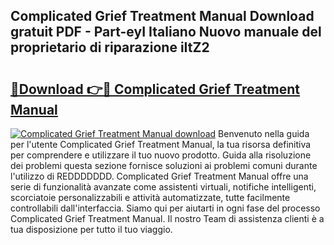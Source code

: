 ## Complicated Grief Treatment Manual Download gratuit PDF - Part-eyI Italiano Nuovo manuale del proprietario di riparazione iItZ2

# <h2><a href="http://dfb462.blite.top/?on=Complicated+Grief+Treatment+Manual">🔗Download 👉🔴 Complicated Grief Treatment Manual</a></h2>

[![Complicated Grief Treatment Manual download](https://i.imgur.com/lujVjoI.png)](http://dfb462.blite.top/?on=Complicated+Grief+Treatment+Manual)
Benvenuto nella guida per l'utente Complicated Grief Treatment Manual, la tua risorsa definitiva per comprendere e utilizzare il tuo nuovo prodotto. Guida alla risoluzione dei problemi questa sezione fornisce soluzioni ai problemi comuni durante l'utilizzo di REDDDDDDD. Complicated Grief Treatment Manual offre una serie di funzionalità avanzate come assistenti virtuali, notifiche intelligenti, scorciatoie personalizzabili e attività automatizzate, tutte facilmente controllabili dall'interfaccia. Siamo qui per aiutarti in ogni fase del processo Complicated Grief Treatment Manual. Il nostro Team di assistenza clienti è a tua disposizione per tutto il tuo viaggio.

